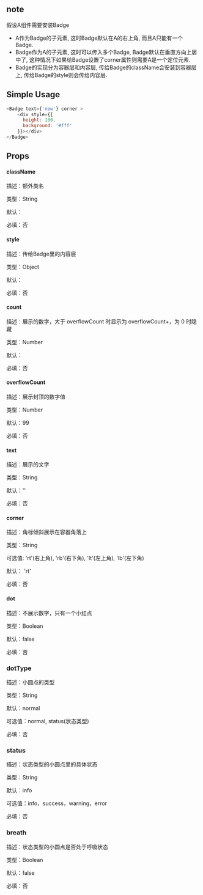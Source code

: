 ## note
假设A组件需要安装Badge

- A作为Badge的子元素, 这时Badge默认在A的右上角, 而且A只能有一个Badge.
- Badge作为A的子元素, 这时可以传入多个Badge, Badge默认在垂直方向上居中了, 这种情况下如果给Badge设置了corner属性则需要A是一个定位元素.
- Badge的实现分为容器层和内容层, 传给Badge的className会安装到容器层上, 传给Badge的style则会传给内容层.

## Simple Usage

```javascript
<Badge text={'new'} corner >
	<div style={{
	  height: 100, 
	  background: '#fff'
	}}></div>
</Badge>
```

## Props


#### className

描述：额外类名

类型：String

默认：

必填：否


#### style

描述：传给Badge里的内容层

类型：Object

默认：

必填：否



#### count

描述：展示的数字，大于 overflowCount 时显示为 overflowCount+，为 0 时隐藏

类型：Number

默认：

必填：否


#### overflowCount

描述：展示封顶的数字值

类型：Number

默认：99

必填：否


#### text

描述：展示的文字

类型：String

默认：''

必填：否


#### corner

描述：角标倾斜展示在容器角落上

类型：String

可选值: 'rt'(右上角), 'rb'(右下角), 'lt'(左上角), 'lb'(左下角)

默认： 'rt'

必填：否


#### dot

描述：不展示数字，只有一个小红点

类型：Boolean

默认：false

必填：否

### dotType

描述：小圆点的类型

类型：String

默认：normal

可选值：normal, status(状态类型)

必填：否

### status

描述：状态类型的小圆点里的具体状态

类型：String

默认：info

可选值：info，success，warning，error

必填：否

### breath

描述：状态类型的小圆点是否处于呼吸状态

类型：Boolean

默认：false

必填：否


